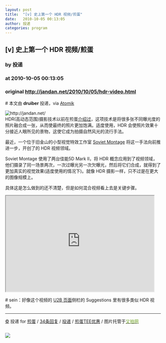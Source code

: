 ```yaml
---
layout: post
title:  "[v] 史上第一个 HDR 视频/煎蛋"
date:   2010-10-05 00:13:05
author: 投递
categories: program
---
```


## [v] 史上第一个 HDR 视频/煎蛋
### by 投递
### at 2010-10-05 00:13:05
### original <http://jandan.net/2010/10/05/hdr-video.html>

<p># 本文由 <strong>druiber</strong> 投递，via <a rel="external nofollow" href="http://weareatomik.com/2010/10/02/high-dynamic-range-video/">Atomik</a></p>
<p><img src="http://pic.yupoo.com/jdvip/Awrp6Rca/medium.jpg" title="[v] 史上第一个 HDR 视频" alt="http://jandan.net/"><br>
HDR(高动态范围)摄影技术以前在煎蛋<a rel="external nofollow" href="http://jandan.net/2008/03/12/fantastic-hdr.html">介绍过</a>，这项技术是将很多张不同曝光度的照片融合成一张，从而使最终的照片更加饱满。适度使用，HDR 会使照片效果十分接近人眼所见的景物，这使它成为拍摄自然风光的流行手法。</p>
<p>最近，一个位于旧金山的小型视觉特效工作室 <a rel="external nofollow" href="http://vimeo.com/sovietmontage">Soviet Montage</a> 将这一手法向前推进一步，开创了的 HDR 视频领域。</p>
<p>Soviet Montage 使用了两台佳能5D Mark II，将 HDR 概念应用到了视频领域，他们摄录了同一场景两次，一次过曝光另一次欠曝光，然后将它们合成，就得到了更加真实的视觉效果(适度使用的情况下)。就像 HDR 摄影一样，只不过是在更大的图像规模上。</p>
<p>具体这是怎么做到的还不清楚，但是如何混合视频看上去是关键步骤。</p>
<p><iframe src="http://reader.googleusercontent.com/reader/embediframe?src=http://player.youku.com/player.php/sid/XMjExOTI5MTQw/v.swf&amp;width=480&amp;height=310" width="480" height="310"></iframe></p>
<p># sein：好像这个视频的 <a rel="external nofollow" href="http://www.youtube.com/watch?v=BlcLW2nrHaM">U2B 页面</a>侧栏的 Suggestions 里有很多类似 HDR 视频。</p>
<hr style="height:1px;color:#ececec">
<p><a href="http://jandan.net/2010/10/05/hdr-video.html" title="本文链接">©</a> 投递 for <a href="http://jandan.net/">煎蛋</a> / <a href="http://jandan.net/2010/10/05/hdr-video.html#comments">34条回复</a> / <a href="http://jandan.net/contribute" title="投稿通道">投递</a> / <a href="http://jandan.net/2010/07/20/tee-promotion.html">煎蛋TEE优惠</a> / 图片托管于<a href="http://v.yupoo.com/p/jdvip/?utm_source=jandan&amp;utm_medium=jandanlianjie&amp;utm_campaign=jandanrss"><font color="#6B9F1F">又拍网</font></a></p><img src="http://www1.feedsky.com/t1/419576157/jandannet/feedsky/s.gif?r=http://jandan.net/2010/10/05/hdr-video.html" border="0" height="0" width="0"><p><a href="http://www1.feedsky.com/r/l/feedsky/jandannet/419576157/art01.html"><img border="0" ismap src="http://www1.feedsky.com/r/i/feedsky/jandannet/419576157/art01.gif"></a></p>